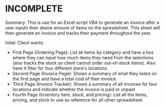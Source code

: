 # INCOMPLETE
Summary:
This is use for an Excel script VBA to generate an invoice after a user inputs their desire amount of items on the spreadsheet.
This sheet will then generate an invoice and tracks their payment throughout the year. 

Inital:
Client wants:
  - First Page (Ordering Page): List all items by category and have a box where they can input how much items they need from the selections (also tracks the stock so client cannot order out-of-stock items). Also have it filter for four different store's locations.
  - Second Page (Invoice Page): Shows a summary of what they listed on the first page and have a total cost of their invoice.
  - Third Page (Invoice Tracker): Shows a summary of all invoices for four locations and indicate whether the invoice is paid or unpaid
  - Fourth Page (Inventory item, stock, and pricing): List all the items, pricing, and stock to use as reference for all other spreadsheet. 
